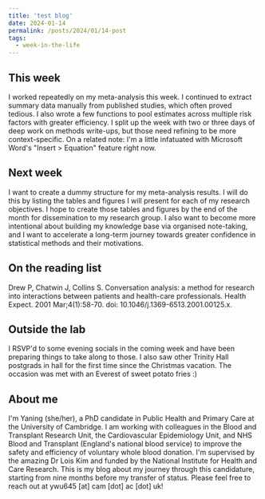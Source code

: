 ```yaml
---
title: 'test blog'
date: 2024-01-14
permalink: /posts/2024/01/14-post
tags:
  - week-in-the-life
---
```


This week
------
I worked repeatedly on my meta-analysis this week. I continued to extract summary data manually from published studies, which often proved tedious. I also wrote a few functions to pool estimates across multiple risk factors with greater efficiency. I split up the week with two or three days of deep work on methods write-ups, but those need refining to be more context-specific. On a related note: I'm a little infatuated with Microsoft Word's "Insert > Equation" feature right now.

Next week
------
I want to create a dummy structure for my meta-analysis results. I will do this by listing the tables and figures I will present for each of my research objectives. I hope to create those tables and figures by the end of the month for dissemination to my research group. I also want to become more intentional about building my knowledge base via organised note-taking, and I want to accelerate a long-term journey towards greater confidence in statistical methods and their motivations.

On the reading list
------
Drew P, Chatwin J, Collins S. Conversation analysis: a method for research into interactions between patients and health-care professionals. Health Expect. 2001 Mar;4(1):58-70. doi: 10.1046/j.1369-6513.2001.00125.x.

Outside the lab
------
I RSVP'd to some evening socials in the coming week and have been preparing things to take along to those. I also saw other Trinity Hall postgrads in hall for the first time since the Christmas vacation. The occasion was met with an Everest of sweet potato fries :) 

About me
------
I'm Yaning (she/her), a PhD candidate in Public Health and Primary Care at the University of Cambridge. I am working with colleagues in the Blood and Transplant Research Unit, the Cardiovascular Epidemiology Unit, and NHS Blood and Transplant (England's national blood service) to improve the safety and efficiency of voluntary whole blood donation. I'm supervised by the amazing Dr Lois Kim and funded by the National Institute for Health and Care Research. This is my blog about my journey through this candidature, starting from nine months before my transfer of status. Please feel free to reach out at ywu645 [at] cam [dot] ac [dot] uk!
